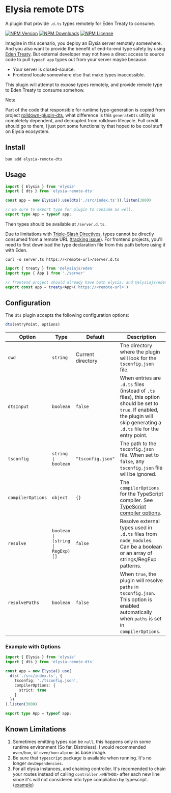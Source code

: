 # Elysia remote DTS

A plugin that provide `.d.ts` types remotely for Eden Treaty to consume.

[![NPM Version](https://img.shields.io/npm/v/elysia-remote-dts)](https://www.npmjs.com/package/elysia-remote-dts)
[![NPM Downloads](https://img.shields.io/npm/dw/elysia-remote-dts)](https://www.npmjs.com/package/elysia-remote-dts)
[![NPM License](https://img.shields.io/npm/l/elysia-remote-dts)](https://www.npmjs.com/package/elysia-remote-dts)

Imagine in this scenario, you deploy an Elysia server remotely somewhere. And you also want to provide the benefit of end-to-end type safety by using [Eden Treaty](https://elysiajs.com/eden/overview#eden-treaty-recommended). But external developer may not have a direct access to source code to pull `typeof app` types out from your server maybe because.

- Your server is closed-source.
- Frontend locate somewhere else that make types inaccessible.

This plugin will attempt to expose types remotely, and provide remote type to Eden Treaty to consume somehow.

> [!NOTE]  
> Part of the code that responsible for runtime type-generation is copied from project [rolldown-plugin-dts](https://github.com/sxzz/rolldown-plugin-dts), what difference is this `generateDts` utility is completely dependent, and decoupled from rolldown lifecycle. Full credit should go to them, I just port some functionality that hoped to be cool stuff on Elysia ecosystem.

## Install

```
bun add elysia-remote-dts
```

## Usage

```ts
import { Elysia } from 'elysia'
import { dts } from 'elysia-remote-dts'

const app = new Elysia().use(dts('./src/index.ts')).listen(3000)

// Be sure to export type for plugin to consume as well.
export type App = typeof app;
```

Then types should be available at `/server.d.ts`.

Due to limitations with [Triple-Slash Directives](https://www.typescriptlang.org/docs/handbook/triple-slash-directives.html), types cannot be directly consumed from a remote URL ([tracking issue](https://github.com/microsoft/TypeScript/issues/28985)). For frontend projects, you'll need to first download the type declaration file from this path before using it with Eden.

```
curl -o server.ts https://<remote-url>/server.d.ts
```

```ts
import { treaty } from '@elysiajs/eden'
import type { App } from './server'

// frontend project should already have both elysia, and @elysiajs/eden installed
export const app = treaty<App>('https://<remote-url>')
```

## Configuration

The `dts` plugin accepts the following configuration options:

```ts
dts(entryPoint, options)
```

| Option | Type | Default | Description |
|--------|------|---------|-------------|
| `cwd` | `string` | Current directory | The directory where the plugin will look for the `tsconfig.json` file. |
| `dtsInput` | `boolean` | `false` | When entries are `.d.ts` files (instead of `.ts` files), this option should be set to `true`. If enabled, the plugin will skip generating a `.d.ts` file for the entry point. |
| `tsconfig` | `string \| boolean` | `"tsconfig.json"` | The path to the `tsconfig.json` file. When set to `false`, any `tsconfig.json` file will be ignored. |
| `compilerOptions` | `object` | `{}` | The `compilerOptions` for the TypeScript compiler. See [TypeScript compiler options](https://www.typescriptlang.org/docs/handbook/compiler-options.html). |
| `resolve` | `boolean \| (string \| RegExp)[]` | `false` | Resolve external types used in `.d.ts` files from `node_modules`. Can be a boolean or an array of strings/RegExp patterns. |
| `resolvePaths` | `boolean` | `false` | When `true`, the plugin will resolve `paths` in `tsconfig.json`. This option is enabled automatically when `paths` is set in `compilerOptions`. |

### Example with Options

```ts
import { Elysia } from 'elysia'
import { dts } from 'elysia-remote-dts'

const app = new Elysia().use(
  dts('./src/index.ts', {
    tsconfig: './tsconfig.json',
    compilerOptions: {
      strict: true
    }
  })
).listen(3000)

export type App = typeof app;
```

## Known Limitations

1. Sometimes emitting types can be `null`, this happens only in some runtime environment (So far, Distroless). I would recommended `oven/bun`, or `oven/bun:alpine` as base image.
2. Be sure that `typescript` package is available when running. It's no longer `devDependencies`.
3. For all elysia instances, and chaining controller. It's recomended to chain your routes instead of calling `controller.<METHOD>` after each new line since it's will not considered into type compliation by typescript. ([example](https://github.com/rayriffy/dts-chaining-repro/commit/fb4702ddc11a3973bf51eac753c18c1d606eae4b))
